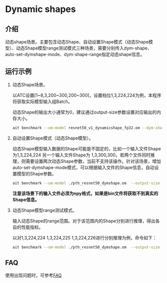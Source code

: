 # Dynamic shapes


## 介绍

动态shape场景。主要包含动态Shape、自动设置Shape模式（动态Shape模型）、动态Shape模型range测试模式三种场景，需要分别传入dym-shape、auto-set-dymshape-mode、dym-shape-range指定动态shape信息。

## 运行示例

1. 动态Shape场景。

    以ATC设置[1\~8,3,200\~300,200\~300]，设置档位1,3,224,224为例，本程序将获取实际模型输入组Batch。

    动态Shape的输出大小通常为0，建议通过output-size参数设置对应输出的内存大小。

    ```bash
    ait benchmark --om-model resnet50_v1_dynamicshape_fp32.om --dym-shape actual_input_1:1,3,224,224 --output-size 10000
    ```

2. 自动设置Shape模式（动态Shape模型）。

    动态Shape模型输入数据的Shape可能是不固定的，比如一个输入文件Shape为1,3,224,224 另一个输入文件Shape为 1,3,300,300。若两个文件同时推理，则需要设置两次动态Shape参数，当前不支持该操作。针对该场景，增加auto-set-dymshape-mode模式，可以根据输入文件的Shape信息，自动设置模型的Shape参数。

    ```bash
    ait benchmark --om-model ./pth_resnet50_dymshape.om  --output-size 100000 --auto-set-dymshape-mode 1  --input ./dymdata
    ```

    **注意该场景下的输入文件必须为npy格式，如果是bin文件将获取不到真实的Shape信息。**

3. 动态Shape模型range测试模式。

    输入动态Shape的range范围。对于该范围内的Shape分别进行推理，得出各自的性能指标。

    以对1,3,224,224 1,3,224,225 1,3,224,226进行分别推理为例，命令如下：

    ```bash
    ait benchmark --om-model ./pth_resnet50_dymshape.om  --output-size 100000 --dym-shape-range actual_input_1:1,3,224,224~226
    ```

## FAQ
使用出现问题时，可参考[FAQ](../../../../docs/benchmark/FAQ.md)